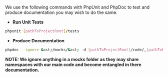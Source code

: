 We use the following commands with PhpUnit and PhpDoc to test and produce documentation you may wish to do the same.
- **Run Unit Tests**
```bash
phpunit [pathToProjectRoot]/tests
```
- **Produce Documentation**
```bash
phpdoc --ignore &ast;/mocks/&ast; -d [pathToProjectRoot]/code/,[pathToProjectRoot]/tests/ -t [pathToDocumentationFolder]/php --visibility=public,protected && phpunit --coverage-html [pathToDocumentationFolder]/coverage [pathToProjectRoot]/tests --whitelist [pathToProjectRoot]/code
```
**NOTE: We ignore anything in a mocks folder as they may share namespaces with our main code and become entangled in there documentation.**

